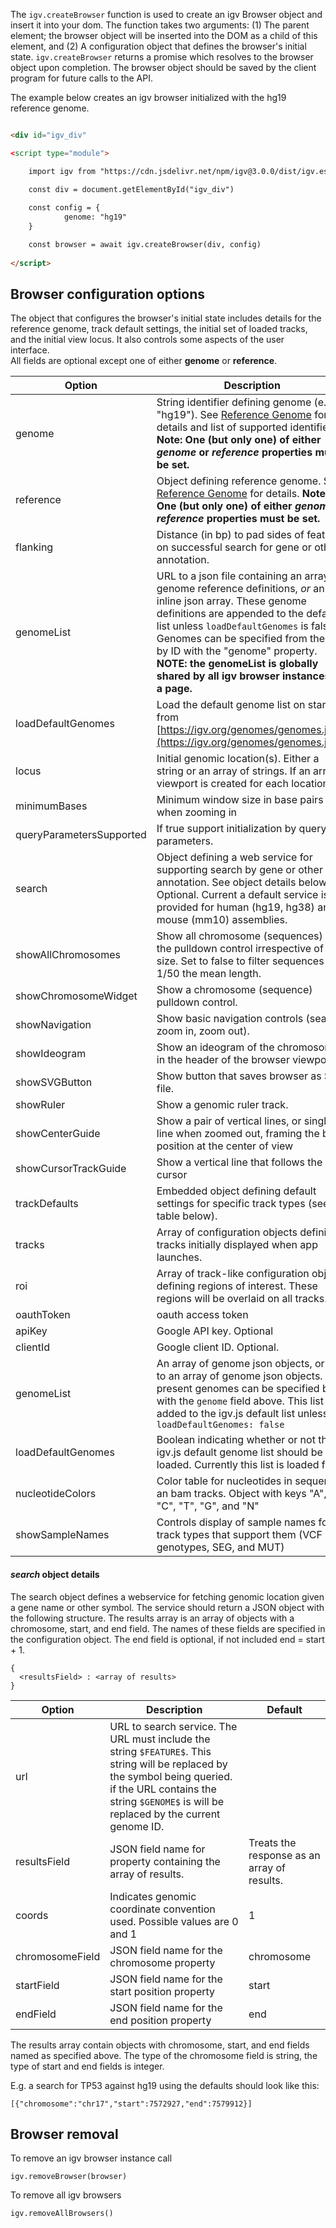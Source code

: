 The `igv.createBrowser` function is used to create an igv Browser object and insert it into your dom. The function takes 
two arguments: (1) The parent element; the browser object will be inserted into the DOM as a child of this element, and
(2) A configuration object that defines the browser's initial state. `igv.createBrowser` returns a promise which 
resolves to the browser object upon completion.  The browser object should be saved by the client program for future 
calls to the API.

The example below creates an igv browser initialized with the hg19 reference genome.  

```html

<div id="igv_div"

<script type="module">

    import igv from "https://cdn.jsdelivr.net/npm/igv@3.0.0/dist/igv.esm.min.js"

    const div = document.getElementById("igv_div")
    
    const config = {
            genome: "hg19"
    }

    const browser = await igv.createBrowser(div, config) 
    
</script>    

```

## Browser configuration options ##


The object that configures the browser's initial state includes details for the reference genome, track default settings, 
the initial set of loaded tracks, and the initial view locus. It also controls some aspects of the user interface.  
All fields are optional except one of either **genome** or **reference**.

Option  | Description                                                                                                                                                                                                                                                                                                                                                        | Default
------ |--------------------------------------------------------------------------------------------------------------------------------------------------------------------------------------------------------------------------------------------------------------------------------------------------------------------------------------------------------------------| ------------
genome | String identifier defining genome (e.g. "hg19").  See [Reference Genome](Reference-Genome.md) for details and list of supported identifiers. **Note: One (but only one) of either _genome_ or _reference_ properties must be set.**                                                                                                                                
reference | Object defining reference genome.  See [Reference Genome](Reference-Genome.md) for details. **Note: One (but only one) of either _genome_ or _reference_ properties must be set.**                                                                                                                                                                                 |
flanking  | Distance (in bp) to pad sides of feature  on successful search for gene or other annotation.                                                                                                                                                                                                                                                                       | 1000
genomeList | URL to a json file containing an array of genome reference definitions, _or_ an inline json array.  These genome definitions are appended to the default list unless `loadDefaultGenomes` is false.  Genomes can be specified from the list by ID with the "genome" property.  __NOTE: the genomeList is globally shared by all igv browser instances on a page.__ |
loadDefaultGenomes | Load the default genome list on startup from [https://igv.org/genomes/genomes.json](https://igv.org/genomes/genomes.json)                                                                                                                                                                                                                                          | true
locus | Initial genomic location(s).  Either a string or an array of strings.  If an array a viewport is created for each location.                                                                                                                                                                                                                                        | 
minimumBases | Minimum window size in base pairs when zooming in                                                                                                                                                                                                                                                                                                                  | 40
queryParametersSupported | If true support initialization by query parameters.                                                                                                                                                                                                                                                                                                                | false
search | Object defining a web service for supporting search by gene or other annotation.  See object details below.  Optional.   Current a default service is provided for human (hg19, hg38) and mouse (mm10) assemblies.                                                                                                                                                 |
showAllChromosomes | Show all chromosome (sequences) in the pulldown control irrespective of size.  Set to false to filter sequences < 1/50 the mean length.                                                                                                                                                                                                                            | true
showChromosomeWidget | Show a chromosome (sequence) pulldown control.                                                                                                                                                                                                                                                                                                                     | true
showNavigation | Show basic navigation controls (search, zoom in, zoom out).                                                                                                                                                                                                                                                                                                        | true
showIdeogram | Show an ideogram of the chromosome in the header of the browser viewport.                                                                                                                                                                                                                                                                                          | true
showSVGButton | Show button that saves browser as SVG file.                                                                                                                                                                                                                                                                                                                        | true
showRuler | Show a genomic ruler track.                                                                                                                                                                                                                                                                                                                                        | true
showCenterGuide | Show a pair of vertical lines, or single line when zoomed out, framing the base position at the center of view                                                                                                                                                                                                                                                     | false
showCursorTrackGuide | Show a vertical line that follows the cursor                                                                                                                                                                                                                                                                                                                       | false
trackDefaults | Embedded object defining default settings for specific track types (see table below).                                                                                                                                                                                                                                                                              |
tracks | Array of configuration objects defining tracks initially displayed when app launches.                                                                                                                                                                                                                                                                              |
roi | Array of track-like configuration objects defining regions of interest.  These regions will be overlaid on all tracks.                                                                                                                                                                                                                                             |
oauthToken | oauth access token                                                                                                                                                                                                                                                                                                                                                 |
apiKey | Google API key.  Optional                                                                                                                                                                                                                                                                                                                                          |
clientId | Google client ID.  Optional.                                                                                                                                                                                                                                                                                                                                       |
genomeList | An array of genome json objects, or url to an array of genome json objects.  If present genomes can be specified by id with the ```genome``` field above.  This list is added to the igv.js default list unless ```loadDefaultGenomes: false```                                                                                                                    |
loadDefaultGenomes | Boolean indicating whether or not the igv.js default genome list should be loaded.   Currently this list is loaded from                                                                                                                                                                                                                                            | true 
nucleotideColors | Color table for nucleotides in sequence an bam tracks.  Object with keys "A", "C", "T", "G", and "N"                                                                                                                                                                                                                                                               | 
showSampleNames | Controls display of sample names for track types that support them (VCF with genotypes, SEG, and MUT)                                                                                                                                                                                                                                                              |

#### _search_ object details

The search object defines a webservice for fetching genomic location given a gene name or other symbol.  The service should return a JSON object with the following structure.  The results array is an array of objects with a chromosome, start, and end field.  The names of these fields are specified in the configuration object.   The end field is optional, if not included end = start + 1.

    {
      <resultsField> : <array of results>
    }

Option  | Description | Default
------ | ------- | ------------
url | URL to search service.  The URL must include the string `$FEATURE$`.  This string will be replaced by the symbol being queried.  if the URL contains the string `$GENOME$` is will be replaced by the current genome ID. |
resultsField | JSON field name for property containing the array of results.  | Treats the response as an array of results.
coords | Indicates genomic coordinate convention used. Possible values are 0 and 1 | 1
chromosomeField | JSON field name for the chromosome property | chromosome
startField | JSON field name for the start position property | start
endField | JSON field name for the end position property | end

The results array contain objects with chromosome, start, and end fields named as specified above.  The type of the chromosome field is string, the type of start and end fields is integer.

E.g. a search for TP53 against hg19 using the defaults should look like this:

    [{"chromosome":"chr17","start":7572927,"end":7579912}]




## Browser removal

To remove an igv browser instance call

```
igv.removeBrowser(browser)
```
To remove all igv browsers

```
igv.removeAllBrowsers()
```
